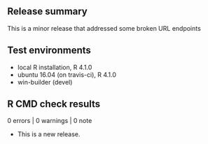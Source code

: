 ## Release summary

This is a minor release that addressed some broken URL endpoints


## Test environments
* local R installation, R 4.1.0
* ubuntu 16.04 (on travis-ci), R 4.1.0
* win-builder (devel)

## R CMD check results

0 errors | 0 warnings | 0 note

* This is a new release.

